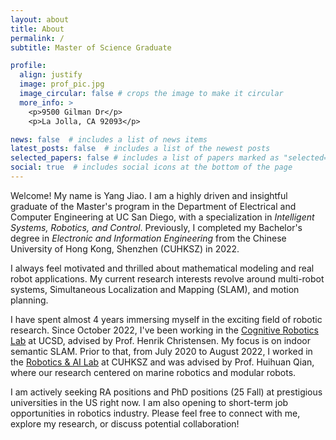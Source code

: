 ```yaml
---
layout: about
title: About
permalink: /
subtitle: Master of Science Graduate

profile:
  align: justify
  image: prof_pic.jpg
  image_circular: false # crops the image to make it circular
  more_info: >
    <p>9500 Gilman Dr</p>
    <p>La Jolla, CA 92093</p>

news: false  # includes a list of news items
latest_posts: false  # includes a list of the newest posts
selected_papers: false # includes a list of papers marked as "selected={true}"
social: true  # includes social icons at the bottom of the page
---
```

Welcome! My name is Yang Jiao. I am a highly driven and insightful graduate of the Master's program in the Department of Electrical and Computer Engineering at UC San Diego, with a specialization in *Intelligent Systems, Robotics, and Control*. Previously, I completed my Bachelor's degree in *Electronic and Information Engineering* from the Chinese University of Hong Kong, Shenzhen (CUHKSZ) in 2022.

I always feel motivated and thrilled about mathematical modeling and real robot applications. My current research interests revolve around multi-robot systems, Simultaneous Localization and Mapping (SLAM), and motion planning.

I have spent almost 4 years immersing myself in the exciting field of robotic research. Since October 2022, I've been working in the [Cognitive Robotics Lab](https://www.cogrob.org/) at UCSD, advised by Prof. Henrik Christensen. My focus is on indoor semantic SLAM. Prior to that, from July 2020 to August 2022, I worked in the [Robotics &amp; AI Lab](https://crai.cuhk.edu.cn/) at CUHKSZ and was advised by Prof. Huihuan Qian, where our research centered on marine robotics and modular robots.

I am actively seeking RA positions and PhD positions (25 Fall) at prestigious universities in the US right now. I am also opening to short-term job opportunities in robotics industry. Please feel free to connect with me, explore my research, or discuss potential collaboration!
